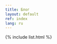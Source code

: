 ```yaml
---
title: Блог
layout: default
ref: index
lang: ru
---
```


<section>
    {% include list.html %}
</section>
